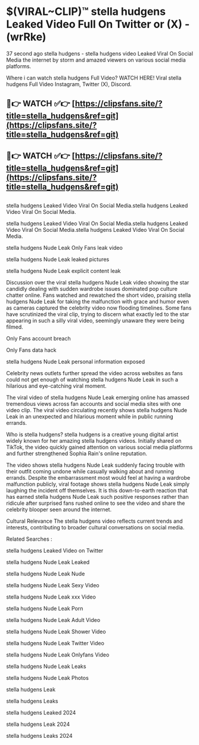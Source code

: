 # $(VIRAL~CLIP)™ stella hudgens Leaked Video Full On Twitter or (X) -(wrRke)
37 second ago stella hudgens - stella hudgens video Leaked Viral On Social Media the internet by storm and amazed viewers on various social media platforms.

Where i can watch stella hudgens Full Video? WATCH HERE! Viral stella hudgens Full Video Instagram, Twitter (X), Discord.

## 🔴👉 WATCH ✅👉 [https://clipsfans.site/?title=stella_hudgens&ref=git](https://clipsfans.site/?title=stella_hudgens&ref=git)
## 🔴👉 WATCH ✅👉 [https://clipsfans.site/?title=stella_hudgens&ref=git](https://clipsfans.site/?title=stella_hudgens&ref=git)
##
stella hudgens Leaked Video Viral On Social Media.stella hudgens Leaked Video Viral On Social Media.

stella hudgens Leaked Video Viral On Social Media.stella hudgens Leaked Video Viral On Social Media.stella hudgens Leaked Video Viral On Social Media.

stella hudgens Nude Leak Only Fans leak video

stella hudgens Nude Leak leaked pictures

stella hudgens Nude Leak explicit content leak

Discussion over the viral stella hudgens Nude Leak video showing the star candidly dealing with sudden wardrobe issues dominated pop culture chatter online. Fans watched and rewatched the short video, praising stella hudgens Nude Leak for taking the malfunction with grace and humor even as cameras captured the celebrity video now flooding timelines. Some fans have scrutinized the viral clip, trying to discern what exactly led to the star appearing in such a silly viral video, seemingly unaware they were being filmed.


Only Fans account breach

Only Fans data hack

stella hudgens Nude Leak personal information exposed

Celebrity news outlets further spread the video across websites as fans could not get enough of watching stella hudgens Nude Leak in such a hilarious and eye-catching viral moment.


The viral video of stella hudgens Nude Leak emerging online has amassed tremendous views across fan accounts and social media sites with one video clip. The viral video circulating recently shows stella hudgens Nude Leak in an unexpected and hilarious moment while in public running errands.


Who is stella hudgens? stella hudgens is a creative young digital artist widely known for her amazing stella hudgens videos. Initially shared on TikTok, the video quickly gained attention on various social media platforms and further strengthened Sophia Rain's online reputation.

The video shows stella hudgens Nude Leak suddenly facing trouble with their outfit coming undone while casually walking about and running errands. Despite the embarrassment most would feel at having a wardrobe malfunction publicly, viral footage shows stella hudgens Nude Leak simply laughing the incident off themselves. It is this down-to-earth reaction that has earned stella hudgens Nude Leak such positive responses rather than ridicule after surprised fans rushed online to see the video and share the celebrity blooper seen around the internet.

Cultural Relevance The stella hudgens video reflects current trends and interests, contributing to broader cultural conversations on social media.

Related Searches :

stella hudgens Leaked Video on Twitter

stella hudgens Nude Leak Leaked

stella hudgens Nude Leak Nude

stella hudgens Nude Leak Sexy Video

stella hudgens Nude Leak xxx Video

stella hudgens Nude Leak Porn

stella hudgens Nude Leak Adult Video

stella hudgens Nude Leak Shower Video

stella hudgens Nude Leak Twitter Video

stella hudgens Nude Leak Onlyfans Video

stella hudgens Nude Leak Leaks

stella hudgens Nude Leak Photos

stella hudgens Leak

stella hudgens Leaks

stella hudgens Leaked 2024

stella hudgens Leak 2024

stella hudgens Leaks 2024
